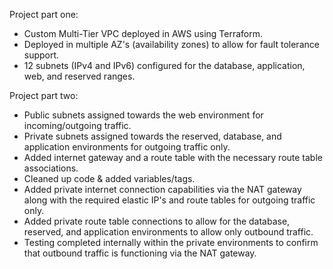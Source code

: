 Project part one:  
- Custom Multi-Tier VPC deployed in AWS using Terraform.  
- Deployed in multiple AZ's (availability zones) to allow for fault tolerance support.  
- 12 subnets (IPv4 and IPv6) configured for the database, application, web, and reserved ranges.  

Project part two:  
- Public subnets assigned towards the web environment for incoming/outgoing traffic.  
- Private subnets assigned towards the reserved, database, and application environments for outgoing traffic only.  
- Added internet gateway and a route table with the necessary route table associations.  
- Cleaned up code & added variables/tags.  
- Added private internet connection capabilities via the NAT gateway along with the required elastic IP's and route tables for outgoing traffic only.  
- Added private route table connections to allow for the database, reserved, and application environments to allow only outbound traffic.
- Testing completed internally within the private environments to confirm that outbound traffic is functioning via the NAT gateway.